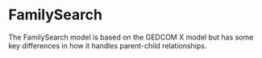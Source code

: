 # FamilySearch

The FamilySearch model is based on the GEDCOM X model but has some key differences in how it handles parent-child relationships.